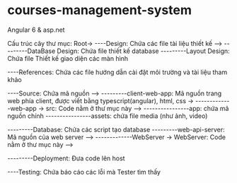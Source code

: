 # courses-management-system
Angular 6 &amp; asp.net

Cấu trúc cây thư mục:
Root->
----Design: Chứa các file tài liệu thiết kế -->
---------DataBase Design: Chứa file thiết kế database
---------Layout Design: Chứa file Thiết kế giao diện các màn hình
		
----References: Chứa các file hướng dẫn cài đặt môi trường và tài liệu tham khảo
	
----Source: Chứa mã nguồn -->
---------client-web-app: Mã nguồn trang web phía client, được viết bằng typescript(angular), html, css ->
-------------web-app -> src: Code nằm ở thư mục này -->
----------------app: chứa mã nguồn chính
----------------assets: chứa file media (như ảnh, video)
		
---------Database: Chứa các script tạo database
---------web-api-server: Mã nguồn của web server -->
-------------WebServer -> WebServer: Code nằm ở thư mục này -->

---------Deployment: Đưa code lên host
		
----Testing: Chứa báo cáo các lỗi mà Tester tìm thấy
	
		